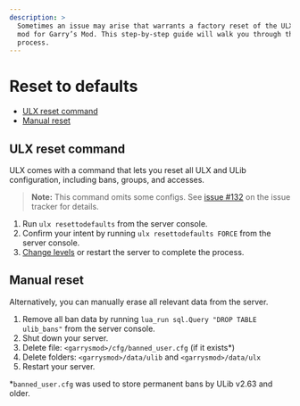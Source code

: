 ```yaml
---
description: >
  Sometimes an issue may arise that warrants a factory reset of the ULX admin
  mod for Garry’s Mod. This step-by-step guide will walk you through the
  process.
---
```

# Reset to defaults

- [ULX reset command](#ulx-resettodefaults)
- [Manual reset](#manual)

<a name="ulx-resettodefaults"></a>
## ULX reset command

ULX comes with a command that lets you reset all ULX and ULib configuration, including bans, groups, and accesses.

> **Note:** This command omits some configs. See [issue #132](https://github.com/TeamUlysses/ulx/issues/132) on the issue tracker for details.

1. Run `ulx resettodefaults` from the server console.
1. Confirm your intent by running `ulx resettodefaults FORCE` from the server console.
1. [Change levels](https://developer.valvesoftware.com/wiki/Changelevel) or restart the server to complete the process.

<a name="manual"></a>
## Manual reset

Alternatively, you can manually erase all relevant data from the server.

1. Remove all ban data by running `lua_run sql.Query "DROP TABLE ulib_bans"` from the server console.
1. Shut down your server.
1. Delete file: `<garrysmod>/cfg/banned_user.cfg` (if it exists*)
1. Delete folders: `<garrysmod>/data/ulib` and `<garrysmod>/data/ulx`
1. Restart your server.

\*`banned_user.cfg` was used to store permanent bans by ULib v2.63 and older.
